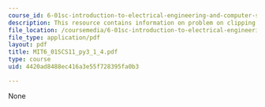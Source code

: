 ```yaml
---
course_id: 6-01sc-introduction-to-electrical-engineering-and-computer-science-i-spring-2011
description: This resource contains information on problem on clipping shears.
file_location: /coursemedia/6-01sc-introduction-to-electrical-engineering-and-computer-science-i-spring-2011/4420ad8488ec416a3e55f728395fa0b3_MIT6_01SCS11_py3_1_4.pdf
file_type: application/pdf
layout: pdf
title: MIT6_01SCS11_py3_1_4.pdf
type: course
uid: 4420ad8488ec416a3e55f728395fa0b3

---
```

None